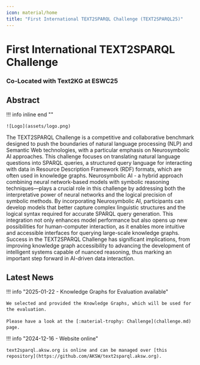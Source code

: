 ```yaml
---
icon: material/home
title: "First International TEXT2SPARQL Challenge (TEXT2SPARQL25)"
---
```

# First International TEXT2SPARQL Challenge
### Co-Located with Text2KG at ESWC25

## Abstract

!!! info inline end ""

    ![Logo](assets/logo.png)

The TEXT2SPARQL Challenge is a competitive and collaborative benchmark designed to push the boundaries of natural language processing (NLP) and Semantic Web technologies, with a particular emphasis on Neurosymbolic AI approaches.
This challenge focuses on translating natural language questions into SPARQL queries, a structured query language for interacting with data in Resource Description Framework (RDF) formats, which are often used in knowledge graphs.
Neurosymbolic AI - a hybrid approach combining neural network-based models with symbolic reasoning techniques—plays a crucial role in this challenge by addressing both the interpretative power of neural networks and the logical precision of symbolic methods.
By incorporating Neurosymbolic AI, participants can develop models that better capture complex linguistic structures and the logical syntax required for accurate SPARQL query generation.
This integration not only enhances model performance but also opens up new possibilities for human-computer interaction, as it enables more intuitive and accessible interfaces for querying large-scale knowledge graphs.
Success in the TEXT2SPARQL Challenge has significant implications, from improving knowledge graph accessibility to advancing the development of intelligent systems capable of nuanced reasoning, thus marking an important step forward in AI-driven data interaction.

## Latest News

!!! info "2025-01-22 - Knowledge Graphs for Evaluation available"

    We selected and provided the Knowledge Graphs, which will be used for the evaluation.

    Please have a look at the [:material-trophy: Challenge](challenge.md) page.

!!! info "2024-12-16 - Website online"

    text2sparql.aksw.org is online and can be managed over [this repository](https://github.com/AKSW/text2sparql.aksw.org).

